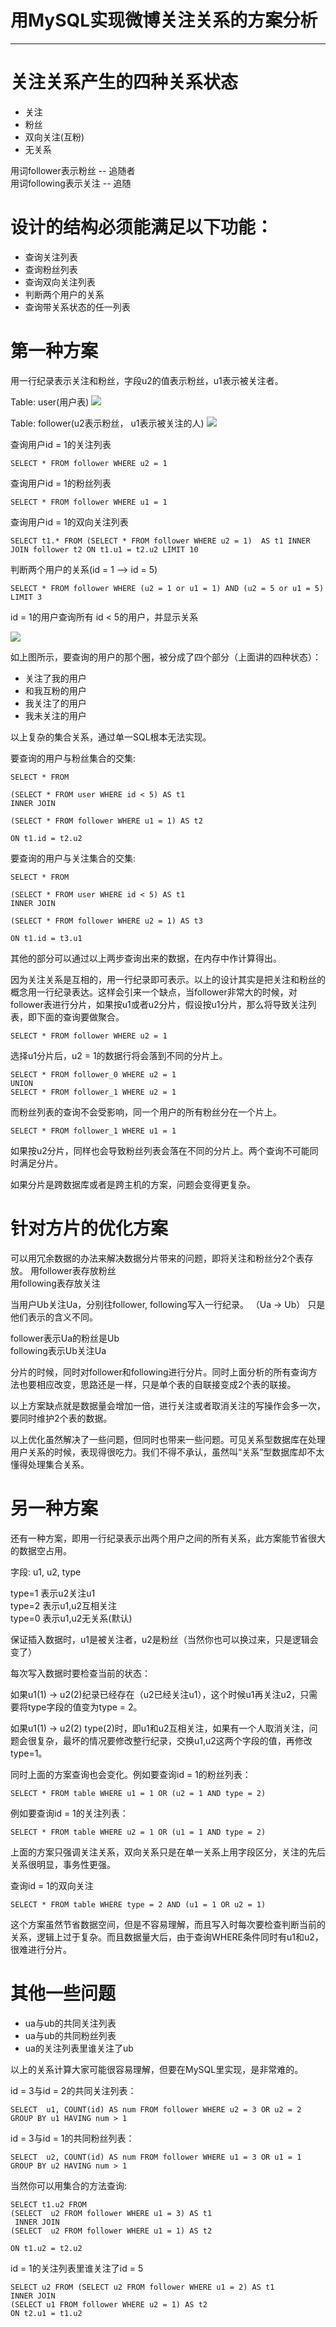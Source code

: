 # 用MySQL实现微博关注关系的方案分析 #

----------



# 关注关系产生的四种关系状态 #

- 关注
- 粉丝
- 双向关注(互粉)
- 无关系

用词follower表示粉丝		-- 追随者  
用词following表示关注	    -- 追随  


# 设计的结构必须能满足以下功能： #

- 查询关注列表
- 查询粉丝列表
- 查询双向关注列表
- 判断两个用户的关系
- 查询带关系状态的任一列表

# 第一种方案 #
用一行纪录表示关注和粉丝，字段u2的值表示粉丝，u1表示被关注者。

Table: user(用户表)
![](../img/3.png)

Table: follower(u2表示粉丝， u1表示被关注的人)
![](../img/1.png)

查询用户id = 1的关注列表

```
SELECT * FROM follower WHERE u2 = 1
```

查询用户id = 1的粉丝列表

```
SELECT * FROM follower WHERE u1 = 1
```

查询用户id = 1的双向关注列表

```
SELECT t1.* FROM (SELECT * FROM follower WHERE u2 = 1)  AS t1 INNER JOIN follower t2 ON t1.u1 = t2.u2 LIMIT 10
```

判断两个用户的关系(id = 1  --> id = 5)

```
SELECT * FROM follower WHERE (u2 = 1 or u1 = 1) AND (u2 = 5 or u1 = 5) LIMIT 3
```

id = 1的用户查询所有 id < 5的用户，并显示关系

![](../img/2.png)

如上图所示，要查询的用户的那个圈，被分成了四个部分（上面讲的四种状态）：

- 关注了我的用户
- 和我互粉的用户
- 我关注了的用户
- 我未关注的用户

以上复杂的集合关系，通过单一SQL根本无法实现。

要查询的用户与粉丝集合的交集:

```
SELECT * FROM 

(SELECT * FROM user WHERE id < 5) AS t1
INNER JOIN

(SELECT * FROM follower WHERE u1 = 1) AS t2

ON t1.id = t2.u2
```


要查询的用户与关注集合的交集:

```
SELECT * FROM 

(SELECT * FROM user WHERE id < 5) AS t1
INNER JOIN

(SELECT * FROM follower WHERE u2 = 1) AS t3

ON t1.id = t3.u1
```

其他的部分可以通过以上两步查询出来的数据，在内存中作计算得出。

因为关注关系是互相的，用一行纪录即可表示。以上的设计其实是把关注和粉丝的概念用一行纪录表达。这样会引来一个缺点，当follower非常大的时候，对follower表进行分片，如果按u1或者u2分片，假设按u1分片，那么将导致关注列表，即下面的查询要做聚合。

```
SELECT * FROM follower WHERE u2 = 1
```

选择u1分片后，u2 = 1的数据行将会落到不同的分片上。

```
SELECT * FROM follower_0 WHERE u2 = 1
UNION 
SELECT * FROM follower_1 WHERE u2 = 1
```

而粉丝列表的查询不会受影响，同一个用户的所有粉丝分在一个片上。

```
SELECT * FROM follower_1 WHERE u1 = 1
```

如果按u2分片，同样也会导致粉丝列表会落在不同的分片上。两个查询不可能同时满足分片。

如果分片是跨数据库或者是跨主机的方案，问题会变得更复杂。

# 针对方片的优化方案 #

可以用冗余数据的办法来解决数据分片带来的问题，即将关注和粉丝分2个表存放。
用follower表存放粉丝  
用following表存放关注  

当用户Ub关注Ua，分别往follower, following写入一行纪录。 （Ua -> Ub） 只是他们表示的含义不同。

follower表示Ua的粉丝是Ub  
following表示Ub关注Ua  

分片的时候，同时对follower和following进行分片。同时上面分析的所有查询方法也要相应改变，思路还是一样，只是单个表的自联接变成2个表的联接。

以上方案缺点就是数据量会增加一倍，进行关注或者取消关注的写操作会多一次，要同时维护2个表的数据。

以上优化虽然解决了一些问题，但同时也带来一些问题。可见关系型数据库在处理用户关系的时候，表现得很吃力。我们不得不承认，虽然叫“关系”型数据库却不太懂得处理集合关系。


# 另一种方案 #


还有一种方案，即用一行纪录表示出两个用户之间的所有关系，此方案能节省很大的数据空占用。

字段: u1, u2, type

type=1 表示u2关注u1  
type=2 表示u1,u2互相关注  
type=0 表示u1,u2无关系(默认)  

保证插入数据时，u1是被关注者，u2是粉丝（当然你也可以换过来，只是逻辑会变了）

每次写入数据时要检查当前的状态：

如果u1(1) -> u2(2)纪录已经存在（u2已经关注u1），这个时候u1再关注u2，只需要将type字段的值变为type = 2。

如果u1(1) -> u2(2) type(2)时，即u1和u2互相关注，如果有一个人取消关注，问题会很复杂，最坏的情况要修改整行纪录，交换u1,u2这两个字段的值，再修改type=1。

同时上面的方案查询也会变化。例如要查询id = 1的粉丝列表：

```
SELECT * FROM table WHERE u1 = 1 OR (u2 = 1 AND type = 2)
```
例如要查询id = 1的关注列表：

```
SELECT * FROM table WHERE u2 = 1 OR (u1 = 1 AND type = 2)
```

上面的方案只强调关注关系，双向关系只是在单一关系上用字段区分，关注的先后关系很明显，事务性更强。

查询id = 1的双向关注

```
SELECT * FROM table WHERE type = 2 AND (u1 = 1 OR u2 = 1)
```

这个方案虽然节省数据空间，但是不容易理解，而且写入时每次要检查判断当前的关系，逻辑上过于复杂。而且数据量大后，由于查询WHERE条件同时有u1和u2，很难进行分片。


# 其他一些问题 #

- ua与ub的共同关注列表
- ua与ub的共同粉丝列表
- ua的关注列表里谁关注了ub

以上的关系计算大家可能很容易理解，但要在MySQL里实现，是非常难的。

id = 3与id = 2的共同关注列表：

```
SELECT  u1, COUNT(id) AS num FROM follower WHERE u2 = 3 OR u2 = 2
GROUP BY u1 HAVING num > 1
```
id = 3与id = 1的共同粉丝列表：

```
SELECT  u2, COUNT(id) AS num FROM follower WHERE u1 = 3 OR u1 = 1
GROUP BY u2 HAVING num > 1

```

当然你可以用集合的方法查询:

```
SELECT t1.u2 FROM 
(SELECT  u2 FROM follower WHERE u1 = 3) AS t1
 INNER JOIN
(SELECT  u2 FROM follower WHERE u1 = 1) AS t2

ON t1.u2 = t2.u2
```

id = 1的关注列表里谁关注了id = 5
```
SELECT u2 FROM (SELECT u2 FROM follower WHERE u1 = 2) AS t1
INNER JOIN 
(SELECT u1 FROM follower WHERE u2 = 1) AS t2
ON t2.u1 = t1.u2
```
